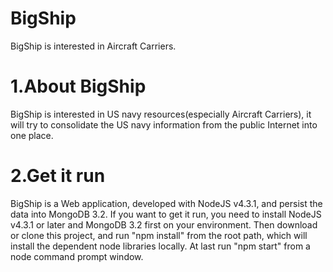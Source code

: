 # BigShip
BigShip is interested in Aircraft Carriers.

# 1.About BigShip
  BigShip is interested in US navy resources(especially Aircraft Carriers), it will try to consolidate the US navy information from the public Internet into one place.
  
# 2.Get it run
  BigShip is a Web application, developed with NodeJS v4.3.1, and persist the data into MongoDB 3.2. 
  If you want to get it run, you need to install NodeJS v4.3.1 or later and MongoDB 3.2 first on your environment. 
  Then download or clone this project, and run "npm install" from the root path, which will install the dependent node libraries locally. 
  At last run "npm start" from a node command prompt window.

